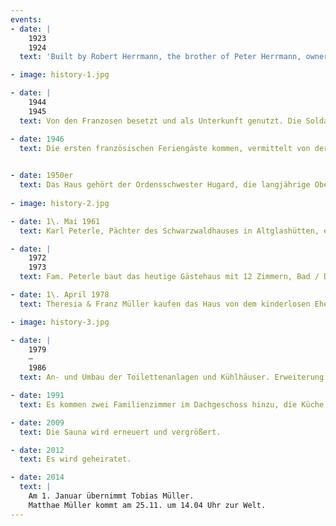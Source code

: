 ```yaml
---
events:
- date: |
    1923  
    1924
  text: 'Built by Robert Herrmann, the brother of Peter Herrmann, owner of the hotel Hirschen, as Pension house Sonnenschein. The roofing ceremony motto: "To this place, God has helped me, he built with this House. He can now also help me and bless all who go in and out'

- image: history-1.jpg

- date: |
    1944  
    1945
  text: Von den Franzosen besetzt und als Unterkunft genutzt. Die Soldaten schliefen in der Gaststube.

- date: 1946
  text: Die ersten französischen Feriengäste kommen, vermittelt von der Besatzungsmacht & staatlich gefördert aus Paris.
  

- date: 1950er
  text: Das Haus gehört der Ordensschwester Hugard, die langjährige Oberin auf der Bühlerhöhe war und es als Pension führt. Nach ihrem Tod vermacht sie das Haus der Stadt Staufen, die es an Frau Erika Barquet verpachtet.
  
- image: history-2.jpg

- date: 1\. Mai 1961
  text: Karl Peterle, Pächter des Schwarzwaldhauses in Altglashütten, erwirbt das Haus, gibt ihm seinen Namen und eröffnet es als Hotel Restaurant neu. Der Pensionspreis liegt bei ca. 16,-DM, 10 % Bedienung sowie Heizkosten werden extra berechnet.

- date: |
    1972   
    1973
  text: Fam. Peterle baut das heutige Gästehaus mit 12 Zimmern, Bad / Dusche & WC auf den meisten Zimmern, Haussprechanlage sowie einem Fernsehzimmer. Fernseher in den Gästezimmern gibt es auf Wunsch.

- date: 1\. April 1978
  text: Theresia & Franz Müller kaufen das Haus von dem kinderlosen Ehepaar Peterle, nachdem ein Kauf des gepachteten Jostalstüble bei Neustadt nicht zustande kam.

- image: history-3.jpg

- date: |
    1979  
    —  
    1986
  text: An- und Umbau der Toilettenanlagen und Kühlhäuser. Erweiterung unseres Restaurants durch Überbauung der Terrasse (Frühstücksraum), Küchenumbau, neue Thekenanlage komplette Isolierung und Neuverschindelung des Haupthauses.

- date: 1991
  text: Es kommen zwei Familienzimmer im Dachgeschoss hinzu, die Küche wird vergrößert sowie die beiden Häuser durch die Hotelhalle verbunden.

- date: 2009
  text: Die Sauna wird erneuert und vergrößert.

- date: 2012
  text: Es wird geheiratet.

- date: 2014
  text: |
    Am 1. Januar übernimmt Tobias Müller.  
    Matthae Müller kommt am 25.11. um 14.04 Uhr zur Welt.
---
```

